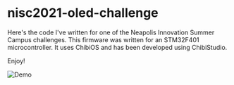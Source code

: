 # nisc2021-oled-challenge
Here's the code I've written for one of the Neapolis Innovation Summer Campus challenges.
This firmware was written for an STM32F401 microcontroller.
It uses ChibiOS and has been developed using ChibiStudio.

Enjoy!

![Demo](/assets/demo.gif)

